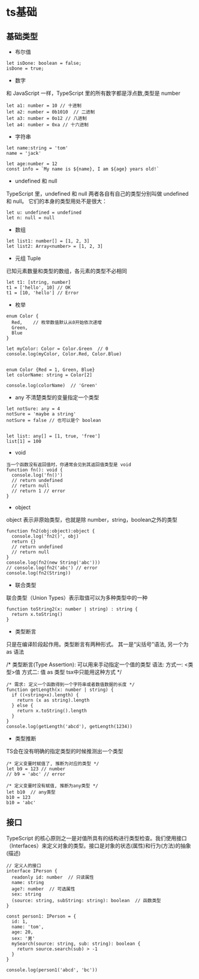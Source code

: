# ts基础

## 基础类型
- 布尔值
```
let isDone: boolean = false;
isDone = true;
```

- 数字

和 JavaScript 一样，TypeScript 里的所有数字都是浮点数,类型是 number
```
let a1: number = 10 // 十进制
let a2: number = 0b1010  // 二进制
let a3: number = 0o12 // 八进制
let a4: number = 0xa // 十六进制
```

- 字符串
```
let name:string = 'tom'
name = 'jack'

let age:number = 12
const info = `My name is ${name}, I am ${age} years old!`
```

- undefined 和 null

TypeScript 里，undefined 和 null 两者各自有自己的类型分别叫做 undefined 和 null。 它们的本身的类型用处不是很大：

```
let u: undefined = undefined
let n: null = null
```

- 数组

```
let list1: number[] = [1, 2, 3]
let list2: Array<number> = [1, 2, 3]

```

- 元组 Tuple

已知元素数量和类型的数组，各元素的类型不必相同

```
let t1: [string, number]
t1 = ['hello', 10] // OK
t1 = [10, 'hello'] // Error
```

- 枚举

```
enum Color {
  Red,    // 枚举数值默认从0开始依次递增
  Green,
  Blue
}

let myColor: Color = Color.Green  // 0
console.log(myColor, Color.Red, Color.Blue)


enum Color {Red = 1, Green, Blue}
let colorName: string = Color[2]

console.log(colorName)  // 'Green'
```


- any
不清楚类型的变量指定一个类型
```
let notSure: any = 4
notSure = 'maybe a string'
notSure = false // 也可以是个 boolean


let list: any[] = [1, true, 'free']
list[1] = 100
```

- void

```
当一个函数没有返回值时，你通常会见到其返回值类型是 void
function fn(): void {
  console.log('fn()')
  // return undefined
  // return null
  // return 1 // error
}
```


- object

object 表示非原始类型，也就是除 number，string，boolean之外的类型

```
function fn2(obj:object):object {
  console.log('fn2()', obj)
  return {}
  // return undefined
  // return null
}
console.log(fn2(new String('abc')))
// console.log(fn2('abc') // error
console.log(fn2(String))
```


- 联合类型

联合类型（Union Types）表示取值可以为多种类型中的一种

```
function toString2(x: number | string) : string {
  return x.toString()
}
```

- 类型断言

只是在编译阶段起作用。类型断言有两种形式。 其一是“尖括号”语法, 另一个为 as 语法

/* 
类型断言(Type Assertion): 可以用来手动指定一个值的类型
语法:
    方式一: <类型>值
    方式二: 值 as 类型  tsx中只能用这种方式
*/

```
/* 需求: 定义一个函数得到一个字符串或者数值数据的长度 */
function getLength(x: number | string) {
  if ((<string>x).length) {
    return (x as string).length
  } else {
    return x.toString().length
  }
}
console.log(getLength('abcd'), getLength(1234))
```


- 类型推断

TS会在没有明确的指定类型的时候推测出一个类型
```
/* 定义变量时赋值了, 推断为对应的类型 */
let b9 = 123 // number
// b9 = 'abc' // error

/* 定义变量时没有赋值, 推断为any类型 */
let b10  // any类型
b10 = 123
b10 = 'abc'
```


## 接口

TypeScript 的核心原则之一是对值所具有的结构进行类型检查。我们使用接口（Interfaces）来定义对象的类型。接口是对象的状态(属性)和行为(方法)的抽象(描述)

```
// 定义人的接口
interface IPerson {
  readonly id: number  // 只读属性
  name: string
  age?: number  // 可选属性
  sex: string
  (source: string, subString: string): boolean  // 函数类型
} 

const person1: IPerson = {
  id: 1,
  name: 'tom',
  age: 20,
  sex: '男'
  mySearch(source: string, sub: string): boolean {
    return source.search(sub) > -1
  }
}

console.log(person1('abcd', 'bc'))
```


## 